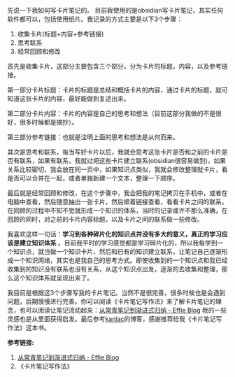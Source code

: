 先说一下我如何写卡片笔记的。 目前我使用的是obsidian写卡片笔记，其实任何软件都可以，包括使用纸片。我记录的方式主要是以下3个步骤：

1. 收集卡片(标题+内容+参考链接)
2. 思考联系
3. 经常回顾和修改

首先是收集卡片，这部分主要包含三个部分，分为卡片的标题，内容，以及参考链接。

第一部分卡片标题：卡片的标题是总结和概括卡片的内容，通过卡片的标题，就可知道这张卡片的内容，最好能做到复述出来。

第二部分卡片内容：卡片的内容是自己的思考和想法（目前这部分我做的不是很好，很多时候都是摘抄）。

第三部分参考链接：也就是注明上面的思考和想法是从何而来。

其次是思考和联系，每当写好卡片以后，我就会思考这张卡片是否和之前的卡片是否有联系，如果有联系，我就过把这些卡片建立联系(obsidian很容易做到)，如果关系比较密切，我会放在同一页中，如果知识点类似，我就会修改整理就卡片，看是否可以合并在一起，或者单独新建一个文本，整理一下顺序。

最后就是经常回顾和修改，在这个步骤中，我会把我的笔记拷贝在手机中，或者在电脑中查看，然后随意抽出一张卡片，然后顺着链接查看，看看卡片之间的联系，在回顾的过程中不知不觉就形成一个知识的体系，当时的记录或许不那么准确，在回顾的同时，对之前的卡片内容标题，以及卡片之间的联系做一些修改。

我喜欢这样一句话：**学习到各种碎片化的知识点并没有多大的意义，真正的学习应该是建立知识体系** 。目前我平时的学习感觉都是学习碎片化的，所以我每学到一个知识点，就当做一个知识卡片，然后和已有的知识建立联系，让笔记自己逐渐形成一个知识网络，其实也是我自己的思考方式。即使收集到的一个知识点和我已经收集到的知识没有联系也没有关系，从这个知识点出发，逐渐的去收集和整理，那么这个知识体系就呈现出来了。

我目前是根据这3个步骤写我的卡片笔记。当然不是很完善，很多时候也是会遇到问题，后期慢慢进行完善。你可以阅读《卡片笔记写作法》来了解卡片笔记的理念，也可以阅读让笔记流动起来：[从常青笔记到渐进式归纳 - Effie Blog](https://blog.effie.co/%e8%ae%a9%e7%ac%94%e8%ae%b0%e6%b5%81%e5%8a%a8%e8%b5%b7%e6%9d%a5%ef%bc%9a%e4%bb%8e%e5%b8%b8%e9%9d%92%e7%ac%94%e8%ae%b0%e5%88%b0%e6%b8%90%e8%bf%9b%e5%bc%8f%e5%bd%92%e7%ba%b3/) 我的一些灵感也是从里面获得启发。最后参考[kanlac](https://kanlac.in/)的博客，感谢推荐给我《卡片笔记写作法》这本书。

**参考链接:**

1. [从常青笔记到渐进式归纳 - Effie Blog](https://blog.effie.co/%e8%ae%a9%e7%ac%94%e8%ae%b0%e6%b5%81%e5%8a%a8%e8%b5%b7%e6%9d%a5%ef%bc%9a%e4%bb%8e%e5%b8%b8%e9%9d%92%e7%ac%94%e8%ae%b0%e5%88%b0%e6%b8%90%e8%bf%9b%e5%bc%8f%e5%bd%92%e7%ba%b3/) 
2. 《卡片笔记写作法》